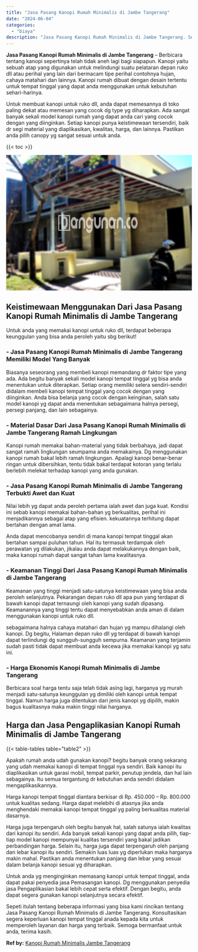 ```yaml
---
title: "Jasa Pasang Kanopi Rumah Minimalis di Jambe Tangerang"
date: "2024-06-04"
categories: 
  - "biaya"
description: "Jasa Pasang Kanopi Rumah Minimalis di Jambe Tangerang. Sepeti itulah tentang beberapa informasi yang bisa kami rincikan tentang Jasa Pasang Kanopi Rumah Mini..."
---
```


**Jasa Pasang Kanopi Rumah Minimalis di Jambe Tangerang** – Berbicara tentang kanopi sepertinya telah tidak aneh lagi bagi siapapun. Kanopi yaitu sebuah atap yang digunakan untuk melindungi suatu pelataran depan ruko dll atau perihal yang lain dari bermacam tipe perihal contohnya hujan, cahaya matahari dan lainnya. Kanopi rumah dibuat dengan desain tertentu untuk tempat tinggal yang dapat anda menggunakan untuk kebutuhan sehari-harinya.

Untuk membuat kanopi untuk ruko dll, anda dapat memesannya di toko paling dekat atau memesan yang cocok dg type yg diharapkan. Ada sangat banyak sekali model kanopi rumah yang dapat anda cari yang cocok dengan yang diinginkan. Setiap kanopi punya keistimewaan tersendiri, baik dr segi material yang diaplikasikan, kwalitas, harga, dan lainnya. Pastikan anda pilih canopy yg sangat sesuai untuk anda.

{{< toc >}}

![Jasa Pasang Kanopi Rumah Minimalis di Jambe Tangerang](/images/harga-kanopi-minimalis-11.png)

## Keistimewaan Menggunakan Dari Jasa Pasang Kanopi Rumah Minimalis di Jambe Tangerang

Untuk anda yang memakai kanopi untuk ruko dll, terdapat beberapa keunggulan yang bisa anda peroleh yaitu sbg berikut!

### \- Jasa Pasang Kanopi Rumah Minimalis di Jambe Tangerang Memiliki Model Yang Banyak

Biasanya seseorang yang membeli kanopi memandang dr faktor tipe yang ada. Ada begitu banyak sekali model kanopi tempat tinggal yg bisa anda menentukan untuk diterapkan. Setiap orang memiliki selera sendiri-sendiri didalam membeli kanopi tempat tinggal yang cocok dengan yang diinginkan. Anda bisa belanja yang cocok dengan keinginan, salah satu model kanopi yg dapat anda menentukan sebagaimana halnya persegi, persegi panjang, dan lain sebagainya.

### \- Material Dasar Dari Jasa Pasang Kanopi Rumah Minimalis di Jambe Tangerang Ramah Lingkungan

Kanopi rumah memakai bahan-material yang tidak berbahaya, jadi dapat sangat ramah lingkungan seumpama anda memakainya. Dg menggunakan kanopi rumah bakal lebih ramah lingkungan. Apalagi kanopi benar-benar ringan untuk dibersihkan, tentu tidak bakal terdapat kotoran yang terlalu berlebih melekat terhadap kanopi yang anda gunakan.

### \- Jasa Pasang Kanopi Rumah Minimalis di Jambe Tangerang Terbukti Awet dan Kuat

Nilai lebih yg dapat anda peroleh pertama ialah awet dan juga kuat. Kondisi ini sebab kanopi memakai bahan-bahan yg berkualitas, perihal ini menjadikannya sebagai atap yang efisien. kekuatannya terhitung dapat bertahan dengan amat lama.

Anda dapat mencobanya sendiri di mana kanopi tempat tinggal akan bertahan sampai puluhan tahun. Hal itu termasuk terdampak oleh perawatan yg dilakukan, jikalau anda dapat melakukannya dengan baik, maka kanopi rumah dapat sangat tahan lama kwalitasnya.

### \- Keamanan Tinggi Dari Jasa Pasang Kanopi Rumah Minimalis di Jambe Tangerang

Keamanan yang tinggi menjadi satu-satunya keistimewaan yang bisa anda peroleh selanjutnya. Pekarangan depan ruko dll apa pun yang terdapat di bawah kanopi dapat ternaungi oleh kanopi yang sudah dipasang. Keamanannya yang tinggi tentu dapat menyebabkan anda aman di dalam menggunakan kanopi untuk ruko dll.

sebagaimana halnya cahaya matahari dan hujan yg mampu dihalangi oleh kanopi. Dg begitu, Halaman depan ruko dll yg terdapat di bawah kanopi dapat terlindungi dg sungguh-sungguh sempurna. Keamanan yang terjamin sudah pasti tidak dapat membuat anda kecewa jika memakai kanopi yg satu ini.

### \- Harga Ekonomis Kanopi Rumah Minimalis di Jambe Tangerang

Berbicara soal harga tentu saja telah tidak asing lagi, harganya yg murah menjadi satu-satunya keunggulan yg dimiliki oleh kanopi untuk tempat tinggal. Namun harga juga ditentukan dari jenis kanopi yg dipilih, makin bagus kualitasnya maka makin tinggi nilai harganya.

## Harga dan Jasa Pengaplikasian Kanopi Rumah Minimalis di Jambe Tangerang

{{< table-tables table="table2" >}}

Apakah rumah anda udah gunakan kanopi? begitu banyak orang sekarang yang udah memakai kanopi di tempat tinggal nya sendiri. Baik kanopi itu diaplikasikan untuk garasi mobil, tempat parkir, penutup jendela, dan hal lain sebagainya. Itu semua tergantung dr kebutuhan anda sendiri didalam mengaplikasikannya.

Harga kanopi tempat tinggal diantara berkisar di Rp. 450.000 – Rp. 800.000 untuk kualitas sedang. Harga dapat melebihi di atasnya jika anda menghendaki memakai kanopi tempat tinggal yg paling berkualitas material dasarnya.

Harga juga terpengaruh oleh begitu banyak hal, salah satunya ialah kwalitas dari kanopi itu sendiri. Ada banyak sekali kanopi yang dapat anda pilih, tiap-tiap model kanopi mempunyai kualitas tersendiri yang bakal jadikan perbandingan harga. Selain itu, harga juga dapat terpengaruh oleh panjang dan lebar kanopi itu sendiri. Semakin luas luas yg diperlukan maka harganya makin mahal. Pastikan anda menentukan panjang dan lebar yang sesuai dalam belanja kanopi sesuai yg diharapkan.

Untuk anda yg menginginkan memasang kanopi untuk tempat tinggal, anda dapat pakai penyedia jasa Pemasangan kanopi. Dg menggunakan penyedia jasa Pengaplikasian bakal lebih cepat serta efektif. Dengan begitu, anda dapat segera gunakan kanopi selanjutnya secara efektif.

Sepeti itulah tentang beberapa informasi yang bisa kami rincikan tentang Jasa Pasang Kanopi Rumah Minimalis di Jambe Tangerang. Konsultasikan segera keperluan kanopi tempat tinggal anada kepada kita untuk memperoleh layanan dan harga yang terbaik. Semoga bermanfaat untuk anda, terima kasih.

**Ref by:**  [Kanopi Rumah Minimalis Jambe Tangerang](https://id.wikipedia.org/wiki/Kanopi)
